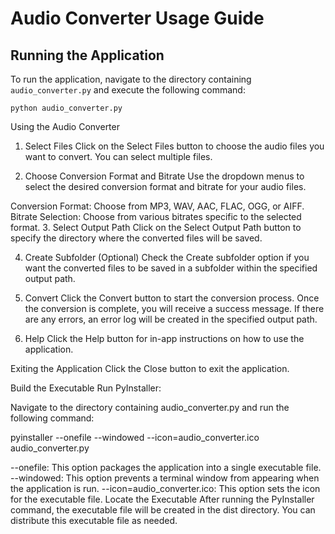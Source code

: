 # Audio Converter Usage Guide

## Running the Application

To run the application, navigate to the directory containing `audio_converter.py` and execute the following command:

```
python audio_converter.py

```

Using the Audio Converter

1. Select Files
Click on the Select Files button to choose the audio files you want to convert. You can select multiple files.

2. Choose Conversion Format and Bitrate
Use the dropdown menus to select the desired conversion format and bitrate for your audio files.

Conversion Format: Choose from MP3, WAV, AAC, FLAC, OGG, or AIFF.
Bitrate Selection: Choose from various bitrates specific to the selected format.
3. Select Output Path
Click on the Select Output Path button to specify the directory where the converted files will be saved.

4. Create Subfolder (Optional)
Check the Create subfolder option if you want the converted files to be saved in a subfolder within the specified output path.

5. Convert
Click the Convert button to start the conversion process. Once the conversion is complete, you will receive a success message. If there are any errors, an error log will be created in the specified output path.

6. Help
Click the Help button for in-app instructions on how to use the application.

Exiting the Application
Click the Close button to exit the application.

Build the Executable
Run PyInstaller:

Navigate to the directory containing audio_converter.py and run the following command:

pyinstaller --onefile --windowed --icon=audio_converter.ico audio_converter.py

--onefile: This option packages the application into a single executable file.
--windowed: This option prevents a terminal window from appearing when the application is run.
--icon=audio_converter.ico: This option sets the icon for the executable file.
Locate the Executable
After running the PyInstaller command, the executable file will be created in the dist directory. You can distribute this executable file as needed.
